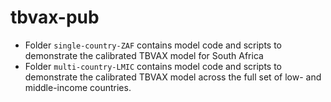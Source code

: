 # tbvax-pub

- Folder `single-country-ZAF` contains model code and scripts to demonstrate the calibrated TBVAX
  model for South Africa
- Folder `multi-country-LMIC` contains model code and scripts to demonstrate the calibrated TBVAX
  model across the full set of low- and middle-income countries.
